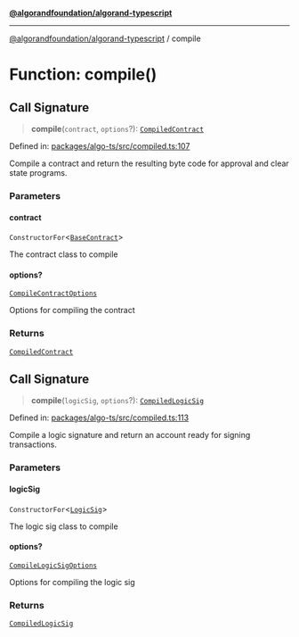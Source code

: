 [**@algorandfoundation/algorand-typescript**](../README.md)

***

[@algorandfoundation/algorand-typescript](../README.md) / compile

# Function: compile()

## Call Signature

> **compile**(`contract`, `options`?): [`CompiledContract`](../type-aliases/CompiledContract.md)

Defined in: [packages/algo-ts/src/compiled.ts:107](https://github.com/algorandfoundation/puya-ts/blob/89ee9cf9a58d93e3ffbb727cfadf537835799a71/packages/algo-ts/src/compiled.ts#L107)

Compile a contract and return the resulting byte code for approval and clear state programs.

### Parameters

#### contract

`ConstructorFor`\<[`BaseContract`](../classes/BaseContract.md)\>

The contract class to compile

#### options?

[`CompileContractOptions`](../type-aliases/CompileContractOptions.md)

Options for compiling the contract

### Returns

[`CompiledContract`](../type-aliases/CompiledContract.md)

## Call Signature

> **compile**(`logicSig`, `options`?): [`CompiledLogicSig`](../type-aliases/CompiledLogicSig.md)

Defined in: [packages/algo-ts/src/compiled.ts:113](https://github.com/algorandfoundation/puya-ts/blob/89ee9cf9a58d93e3ffbb727cfadf537835799a71/packages/algo-ts/src/compiled.ts#L113)

Compile a logic signature and return an account ready for signing transactions.

### Parameters

#### logicSig

`ConstructorFor`\<[`LogicSig`](../classes/LogicSig.md)\>

The logic sig class to compile

#### options?

[`CompileLogicSigOptions`](../type-aliases/CompileLogicSigOptions.md)

Options for compiling the logic sig

### Returns

[`CompiledLogicSig`](../type-aliases/CompiledLogicSig.md)
